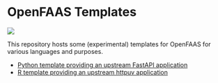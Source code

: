 # OpenFAAS Templates

![](https://img.shields.io/github/v/release/vst/openfaas-templates)

This repository hosts some (experimental) templates for OpenFAAS for
various languages and purposes.

- [Python template providing an upstream FastAPI application](./template/vst-python-upstream-fastapi)
- [R template providing an upstream httpuv application](./template/vst-r-upstream-httpuv)
